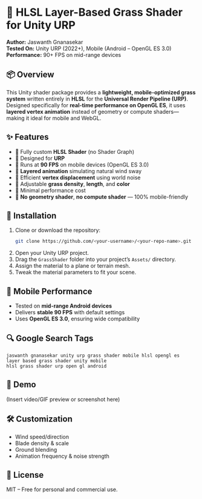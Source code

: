 # 🌿 HLSL Layer-Based Grass Shader for Unity URP  
**Author:** Jaswanth Gnanasekar  
**Tested On:** Unity URP (2022+), Mobile (Android – OpenGL ES 3.0)  
**Performance:** 90+ FPS on mid-range devices  

## 📦 Overview  
This Unity shader package provides a **lightweight, mobile-optimized grass system** written entirely in **HLSL** for the **Universal Render Pipeline (URP)**. Designed specifically for **real-time performance on OpenGL ES**, it uses **layered vertex animation** instead of geometry or compute shaders—making it ideal for mobile and WebGL.

## ✨ Features  
- 🔹 Fully custom **HLSL Shader** (no Shader Graph)  
- 🔹 Designed for **URP**  
- 🔹 Runs at **90 FPS** on mobile devices (OpenGL ES 3.0)  
- 🔹 **Layered animation** simulating natural wind sway  
- 🔹 Efficient **vertex displacement** using world noise  
- 🔹 Adjustable **grass density**, **length**, and **color**  
- 🔹 Minimal performance cost  
- 🔹 **No geometry shader**, **no compute shader** — 100% mobile-friendly  

## 🚀 Installation  
1. Clone or download the repository:  
   ```bash
   git clone https://github.com/<your-username>/<your-repo-name>.git
   ```
2. Open your Unity URP project.  
3. Drag the `GrassShader` folder into your project’s `Assets/` directory.  
4. Assign the material to a plane or terrain mesh.  
5. Tweak the material parameters to fit your scene.

## 📱 Mobile Performance  
- Tested on **mid-range Android devices**  
- Delivers **stable 90 FPS** with default settings  
- Uses **OpenGL ES 3.0**, ensuring wide compatibility  

## 🔍 Google Search Tags  
`jaswanth gnanasekar unity urp grass shader mobile hlsl opengl es`  
`layer based grass shader unity mobile`  
`hlsl grass shader urp open gl android`  

## 📸 Demo  
(Insert video/GIF preview or screenshot here)  

## 🛠️ Customization  
- Wind speed/direction  
- Blade density & scale  
- Ground blending  
- Animation frequency & noise strength  

## 📄 License  
MIT – Free for personal and commercial use.